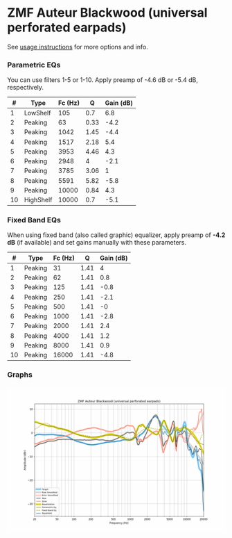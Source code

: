 # ZMF Auteur Blackwood (universal perforated earpads)
See [usage instructions](https://github.com/jaakkopasanen/AutoEq#usage) for more options and info.

### Parametric EQs
You can use filters 1-5 or 1-10. Apply preamp of -4.6 dB or -5.4 dB, respectively.

|   # | Type      |   Fc (Hz) |    Q |   Gain (dB) |
|-----|-----------|-----------|------|-------------|
|   1 | LowShelf  |       105 | 0.7  |         6.8 |
|   2 | Peaking   |        63 | 0.33 |        -4.2 |
|   3 | Peaking   |      1042 | 1.45 |        -4.4 |
|   4 | Peaking   |      1517 | 2.18 |         5.4 |
|   5 | Peaking   |      3953 | 4.46 |         4.3 |
|   6 | Peaking   |      2948 | 4    |        -2.1 |
|   7 | Peaking   |      3785 | 3.06 |         1   |
|   8 | Peaking   |      5591 | 5.82 |        -5.8 |
|   9 | Peaking   |     10000 | 0.84 |         4.3 |
|  10 | HighShelf |     10000 | 0.7  |        -5.1 |

### Fixed Band EQs
When using fixed band (also called graphic) equalizer, apply preamp of **-4.2 dB** (if available) and set gains manually with these parameters.

|   # | Type    |   Fc (Hz) |    Q |   Gain (dB) |
|-----|---------|-----------|------|-------------|
|   1 | Peaking |        31 | 1.41 |         4   |
|   2 | Peaking |        62 | 1.41 |         0.8 |
|   3 | Peaking |       125 | 1.41 |        -0.8 |
|   4 | Peaking |       250 | 1.41 |        -2.1 |
|   5 | Peaking |       500 | 1.41 |        -0   |
|   6 | Peaking |      1000 | 1.41 |        -2.8 |
|   7 | Peaking |      2000 | 1.41 |         2.4 |
|   8 | Peaking |      4000 | 1.41 |         1.2 |
|   9 | Peaking |      8000 | 1.41 |         0.9 |
|  10 | Peaking |     16000 | 1.41 |        -4.8 |

### Graphs
![](./ZMF%20Auteur%20Blackwood%20(universal%20perforated%20earpads).png)
